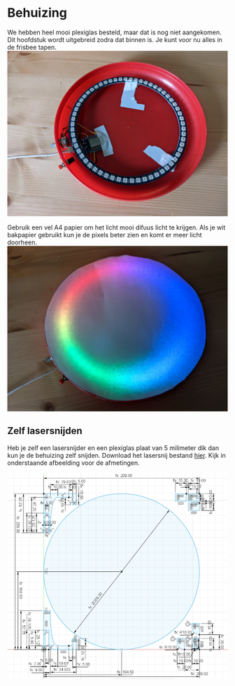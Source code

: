 # Behuizing
We hebben heel mooi plexiglas besteld, maar dat is nog niet aangekomen. Dit hoofdstuk wordt uitgebreid zodra dat binnen is. Je kunt voor nu alles in de frisbee tapen.
![Behuizing tijdelijk](./assets/images/behuizing-tijdelijk.jpg)

Gebruik een vel A4 papier om het licht mooi difuus licht te krijgen. Als je wit bakpapier gebruikt kun je de pixels beter zien en komt er meer licht doorheen.
![Behuizing tijdelijk](./assets/images/behuizing-papier.jpg)

## Zelf lasersnijden
Heb je zelf een lasersnijder en een plexiglas plaat van 5 milimeter dik dan kun je de behuizing zelf snijden. Download het lasersnij bestand [hier](./assets/files/tekening-lasercut.dxf). Kijk in onderstaande afbeelding voor de afmetingen.

![Afmetingen lasercut](./assets/images/afmetingen-lasercut.png)
